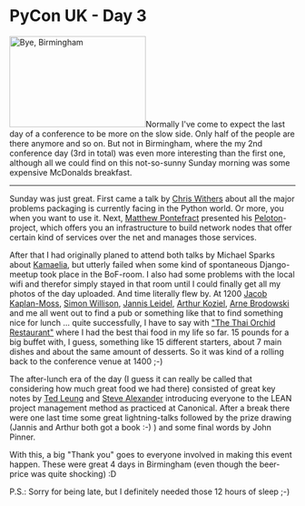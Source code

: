 # PyCon UK - Day 3

<a class="left" href="http://www.flickr.com/photos/zerok/2862861783/" title="Bye, Birmingham by zeroK, on Flickr"><img src="http://farm4.static.flickr.com/3009/2862861783_7e7d9864b5_m.jpg" width="240" height="160" alt="Bye, Birmingham" /></a>Normally I've come to expect the last day of a conference to be more on the slow side. Only half of the people are there anymore and so on. But not in Birmingham, where the my 2nd conference day (3rd in total) was even more interesting than the first one, although all we could find on this not-so-sunny Sunday morning was some expensive McDonalds breakfast.


-------------------------------

Sunday was just great. First came a talk by [Chris Withers](http://www.simplistix.co.uk/) about all the major problems packaging is currently facing in the Python world. Or more, you when you want to use it. Next, [Matthew Pontefract](http://www.rethought-solutions.com/) presented his [Peloton](http://www.peloton-grid.net/)-project, which offers you an infrastructure to build network nodes that offer certain kind of services over the net and manages those services.

After that I had originally planed to attend both talks by Michael Sparks about [Kamaelia](http://kamaelia.sourceforge.net), but utterly failed when some kind of spontaneous Django-meetup took place in the BoF-room. I also had some problems with the local wifi and therefor simply stayed in that room until I could finally get all my photos of the day uploaded. And time literally flew by. At 1200 [Jacob Kaplan-Moss](http://www.jacobian.org/), [Simon Willison](http://simonwillison.net/), [Jannis Leidel](http://jannisleidel.com/), [Arthur Koziel](http://arthurkoziel.com/), [Arne Brodowski](http://www.arnebrodowski.de/) and me all went out to find a pub or something like that to find something nice for lunch ... quite successfully, I have to say with ["The Thai Orchid Restaurant"](http://maps.google.com/maps?latlng=16852057866863538154&q=The+Thai+Orchid+Restaurant&near=52.480385,-1.900886&z=16&iwloc=A&hl=en&gl=us) where I had the best thai food in my life so far. 15 pounds for a big buffet with, I guess, something like 15 different starters, about 7 main dishes and about the same amount of desserts. So it was kind of a rolling back to the conference venue at 1400 ;-)

The after-lunch era of the day (I guess it can really be called that considering how much great food we had there) consisted of great key notes by [Ted Leung](http://www.sauria.com/blog/) and [Steve Alexander](https://launchpad.net/~stevea) introducing everyone to the LEAN project management method as practiced at Canonical. After a break there were one last time some great lightning-talks followed by the prize drawing (Jannis and Arthur both got a book :-) ) and some final words by John Pinner.

With this, a big "Thank you" goes to everyone involved in making this event happen. These were great 4 days in Birmingham (even though the beer-price was quite shocking) :D

P.S.: Sorry for being late, but I definitely needed those 12 hours of sleep ;-)